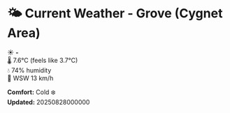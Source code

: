 # 🌤️ Current Weather - Grove (Cygnet Area)

☀️ **-**  
🌡️ 7.6°C (feels like 3.7°C)  
💧 74% humidity  
💨 WSW 13 km/h  

**Comfort:** Cold ❄️  
**Updated:** 20250828000000
